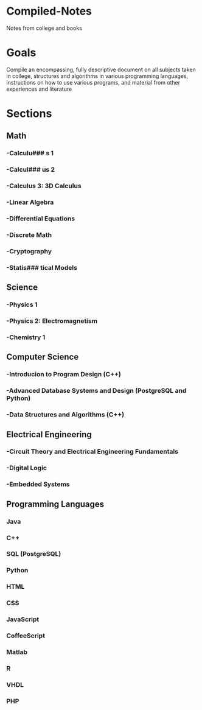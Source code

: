 # Compiled-Notes
Notes from college and books

# Goals
Compile an encompassing, fully descriptive document on all subjects taken in college, structures and algorithms in various programming languages, instructions on how to use various programs, and material from other experiences and literature

# Sections

## Math

### -Calculu### s 1
### -Calcul### us 2
### -Calculus 3: 3D Calculus
### -Linear Algebra
### -Differential Equations
### -Discrete Math
### -Cryptography
### -Statis### tical Models


## Science

### -Physics 1
### -Physics 2: Electromagnetism
### -Chemistry 1


## Computer Science

### -Introducion to Program Design (C++)
### -Advanced Database Systems and Design (PostgreSQL and Python)
### -Data Structures and Algorithms (C++)


## Electrical Engineering
### -Circuit Theory and Electrical Engineering Fundamentals
### -Digital Logic
### -Embedded Systems


## Programming Languages

### Java

### C++

### SQL (PostgreSQL)

### Python

### HTML

### CSS

### JavaScript

### CoffeeScript

### Matlab

### R

### VHDL

### PHP
